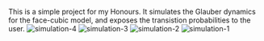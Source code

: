 This is a simple project for my Honours. It simulates the Glauber dynamics for the face-cubic model, and exposes the transistion probabilities to the user.
![simulation-4](https://github.com/liamwb/Python-Simulation/assets/21251569/063ce9cf-94d3-439f-bf51-427e64f0547c)
![simulation-3](https://github.com/liamwb/Python-Simulation/assets/21251569/0c8c83ee-5030-489f-bb84-c24014c016d4)
![simulation-2](https://github.com/liamwb/Python-Simulation/assets/21251569/0c2c501a-cf59-4831-8d79-7bafb2c5068c)
![simulation-1](https://github.com/liamwb/Python-Simulation/assets/21251569/5763a109-6ab3-437a-b75e-44fabc14ff47)
